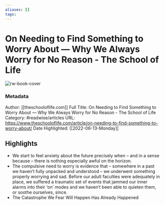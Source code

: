 ```yaml
---
aliases: []
tags:
---
```

# On Needing to Find Something to Worry About — Why We Always Worry for No Reason - The School of Life

![rw-book-cover](https://readwise-assets.s3.amazonaws.com/static/images/article4.6bc1851654a0.png)
### Metadata
Author: [[theschooloflife.com]]
Full Title: On Needing to Find Something to Worry About — Why We Always Worry for No Reason - The School of Life
Category: #readwise/articles
URL: https://www.theschooloflife.com/article/on-needing-to-find-something-to-worry-about/
Date Highlighted: [[2022-06-13-Monday]]

## Highlights
- We start to feel anxiety about the future precisely when – and in a sense because – there is nothing especially awful on the horizon.
- The compulsive need to worry is evidence that – somewhere in a past we haven’t fully unpacked and understood – we underwent something properly worrying and sad. Before our adult faculties were adequately in place, we suffered a traumatic set of events that jammed our inner alarms into their ‘on’ modes and we haven’t been able to quieten them, or soothe ourselves, since.
- The Catastrophe We Fear Will Happen Has Already Happened

